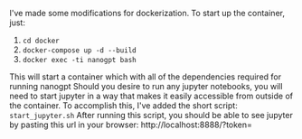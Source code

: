 I've made some modifications for dockerization. To start up the container, just:
1. `cd docker`
2. `docker-compose up -d --build`
3. `docker exec -ti nanogpt bash`

This will start a container which with all of the dependencies required for running nanogpt
Should you desire to run any jupyter notebooks, you will need to start jupyter in a way that makes it easily accessible from outside of the container. 
To accomplish this, I've added the short script: `start_jupyter.sh`
After running this script, you should be able to see jupyter by pasting this url in your browser: http://localhost:8888/?token=


